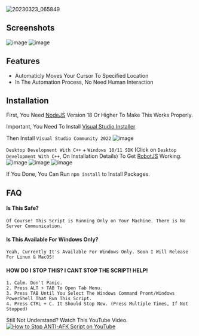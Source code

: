 
![20230323_065849](https://user-images.githubusercontent.com/50104357/227064998-ec8d4d43-3cdb-41c5-a9b7-d1491acbf963.png)


## Screenshots

![image](https://user-images.githubusercontent.com/50104357/227063771-f343e703-2bfe-4f21-a3e8-6e49a509efb7.png)
![image](https://user-images.githubusercontent.com/50104357/227063908-def9334e-057d-4833-bf6c-02c47dddc073.png)



## Features

- Automaticly Moves Your Cursor To Specified Location
- In The Automation Process, No Need Human Interaction

## Installation

First, You Need [NodeJS](https://nodejs.org/en/download) Version 18 Or Higher To Make This Works Properly.

Important, You Need To Install [Visual Studio Installer](https://visualstudio.microsoft.com/downloads/) 

Then Install `Visual Studio Community 2022`
![image](https://user-images.githubusercontent.com/50104357/227069168-73571ba6-b96a-4ca6-b2c0-53298f42cfd0.png)

`Desktop Development With C++` + `Windows 10/11 SDK` (Click on `Desktop Development With C++`, On Installation Details) To Get [RobotJS](https://www.npmjs.com/package/robotjs) Working.
![image](https://user-images.githubusercontent.com/50104357/227069243-d8e974fd-8472-4b69-a8c5-32781b46351a.png)
![image](https://user-images.githubusercontent.com/50104357/227069317-253fa46c-4b5f-41fe-b1d9-058713281293.png)
![image](https://user-images.githubusercontent.com/50104357/227069363-6b6b7453-8692-446b-aa92-447b25752c8d.png)

If You Done, You Can Run `npm install` to Install Packages.
    
## FAQ

#### Is This Safe?
    Of Course! This Script is Running Only on Your Machine. There is No Server Communication.

#### Is This Available For Windows Only?

    Yeah, Currently It's Available For Windows Only. Soon I Will Release For Linux & MacOS!

#### HOW DO I STOP THIS? I CANT STOP THE SCRIPT! HELP!

    1. Calm. Don't Panic.
    2. Press ALT + TAB To Open Tab Menu.
    3. Press TAB Until You Select The Windows Command Pront/Windows PowerShell That Run This Script.
    4. Press CTRL + C. It Should Stop Now. (Press Multiple Times, If Not Stopped)

Still Not Understand? Watch This YouTube Video.
[![How to Stop ANTI-AFK Script on YouTube](https://user-images.githubusercontent.com/50104357/227069852-a9e43aa3-db62-4b6e-9ff3-d451706c01db.png)](http://www.youtube.com/watch?v=be5zuwn9nPs "How to Stop ANTI-AFK Script")
